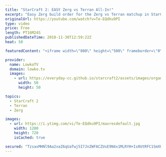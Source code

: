 ```yaml
---
title: "StarCraft 2: EASY Zerg vs Terran All-In!"
excerpt: "Easy Zerg build order for the Zerg vs Terran matchup in StarCraft 2. Subscribe for more videos: http://lowko.tv/youtube Serral's Zerg vs Terran Roach push: https://goo.gl/8A8pSd  This is a much easier build order to execute in Zerg vs Terran. While it is easier and hits much earlier, it is also much"
originalUrl: https://youtube.com/watch?v=Te-EQdku9PI
type: video
price: Free
length: PT16M24S
publishedDateTime: 2018-11-30T12:59:22Z
heat: 50

featuredContent: "<iframe width=\"800\" height=\"500\" frameborder=\"0\" src=\"https://www.youtube.com/embed/Te-EQdku9PI\" allow=\"accelerometer; autoplay; encrypted-media; gyroscope; picture-in-picture\" allowfullscreen></iframe>"

provider:
  name: LowkoTV
  domain: lowko.tv
  images:
    - url: https://everyday-cc.github.io/starcraft2/assets/images/organizations/lowko.tv-50x50.jpg
      width: 50
      height: 50

topics:
  - StarCraft 2
  - Terran
  - Zerg

images:
  - url: https://i.ytimg.com/vi/Te-EQdku9PI/maxresdefault.jpg
    width: 1280
    height: 720
    isCached: true

secured: "TzsaxMHNl9Aa2xaZ6qUaTwj5I7JnZWFACZUsE9N4x1MLRYH+Is0UtRFC1SmXUMrmtgg4R9HDJyLvQZfOJHYeMbDOu6fJBH/cISn7gJBXKwo5oBHOQuxXDjZGRhRcpCIDIf2FDeKkB3RTxUAWfERuCQdOz7B4lKBoQ0UDRgGe5o8qBwTK3i+LZjt5xVP/WwnsQl4vlu+xNUK6A4pSxMP8BWeMUaIOlgBrxBvPTbJ2jPaN/i3L8eg+T0BgvawybOD8vBSIZTtlb3BMjHCSqrJYnJ83wp9Sb/4JaV/WcGKCYvhVTyz7B8ZfVFmSm4a4PVLfFT9y5JtE5hzzbil8byLR2EJGN4sVCwMN7yxsC26DJonKpRf5irV6gVWzOGbo4sDzTuYL52kyfryt6bqybhULpv4kHzQ3mnxFsh6TZC7AcjI=;5wfq4ZBzmEoQOoJPhrV3MQ=="
---
```


